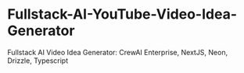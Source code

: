 # Fullstack-AI-YouTube-Video-Idea-Generator
Fullstack AI Video Idea Generator: CrewAI Enterprise, NextJS, Neon, Drizzle, Typescript
